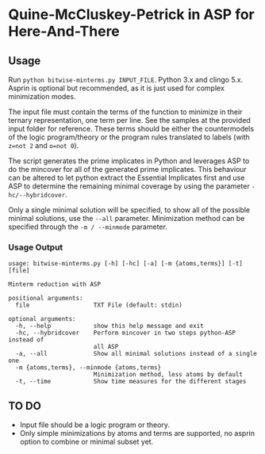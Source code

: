 # Quine-McCluskey-Petrick in ASP for Here-And-There

## Usage
Run ```python bitwise-minterms.py INPUT_FILE```. Python 3.x and clingo 5.x.
Asprin is optional but recommended, as it is just used for complex minimization modes.

The input file must contain the terms of the function to minimize in their ternary representation, one term per line. See the samples at the provided input folder for reference. These terms should be either the countermodels of the logic program/theory or the program rules translated to labels (with ```z=not 2``` and ```o=not 0```).

The script generates the prime implicates in Python and leverages ASP to do the mincover for all of the generated prime implicates. This behaviour can be altered to let python extract the Essential Implicates first and use ASP to determine the remaining minimal coverage by using the parameter ```-hc/--hybridcover```.

Only a single minimal solution will be specified, to show all of the possible minimal solutions, use the ```--all``` parameter. Minimization method can be specified through the ```-m / --minmode``` parameter.

### Usage Output
```
usage: bitwise-minterms.py [-h] [-hc] [-a] [-m {atoms,terms}] [-t] [file]

Minterm reduction with ASP

positional arguments:
  file                  TXT File (default: stdin)

optional arguments:
  -h, --help            show this help message and exit
  -hc, --hybridcover    Perform mincover in two steps python-ASP instead of
                        all ASP
  -a, --all             Show all minimal solutions instead of a single one
  -m {atoms,terms}, --minmode {atoms,terms}
                        Minimization method, less atoms by default
  -t, --time            Show time measures for the different stages
```

## TO DO
* Input file should be a logic program or theory.
* Only simple minimizations by atoms and terms are supported, no asprin option to combine or minimal subset yet.
